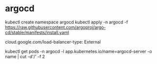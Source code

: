 # argocd


kubectl create namespace argocd
kubectl apply -n argocd -f https://raw.githubusercontent.com/argoproj/argo-cd/stable/manifests/install.yaml

cloud.google.com/load-balancer-type: External

kubectl get pods -n argocd -l app.kubernetes.io/name=argocd-server -o name | cut -d'/' -f 2
